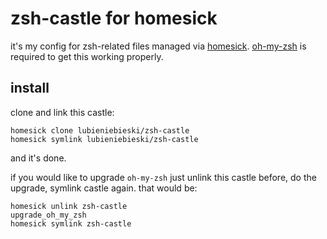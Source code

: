 # zsh-castle for homesick

it's my config for zsh-related files managed via [homesick](https://github.com/technicalpickles/homesick).
[oh-my-zsh](https://github.com/robbyrussell/oh-my-zsh) is required to get this working properly.

## install

clone and link this castle:

```
homesick clone lubieniebieski/zsh-castle
homesick symlink lubieniebieski/zsh-castle
```

and it's done.

if you would like to upgrade `oh-my-zsh` just unlink this castle before, do the upgrade, symlink castle again. that would be:

```
homesick unlink zsh-castle
upgrade_oh_my_zsh
homesick symlink zsh-castle
```

